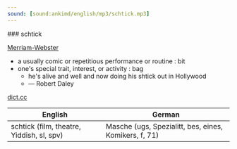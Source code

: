 ```yaml
---
sound: [sound:ankimd/english/mp3/schtick.mp3]
---
```


\### schtick

[Merriam-Webster](https://www.merriam-webster.com/dictionary/schtick)

- a usually comic or repetitious performance or routine : bit
- one's special trait, interest, or activity : bag
    - he's alive and well and now doing his shtick out in Hollywood
    - — Robert Daley

[dict.cc](https://www.dict.cc/schtick)

| English        | German       |
| -------------- | ------------ |
| schtick (film, theatre, Yiddish, sl, spv) | Masche (ugs, Spezialitt, bes, eines, Komikers, f, 71) |
